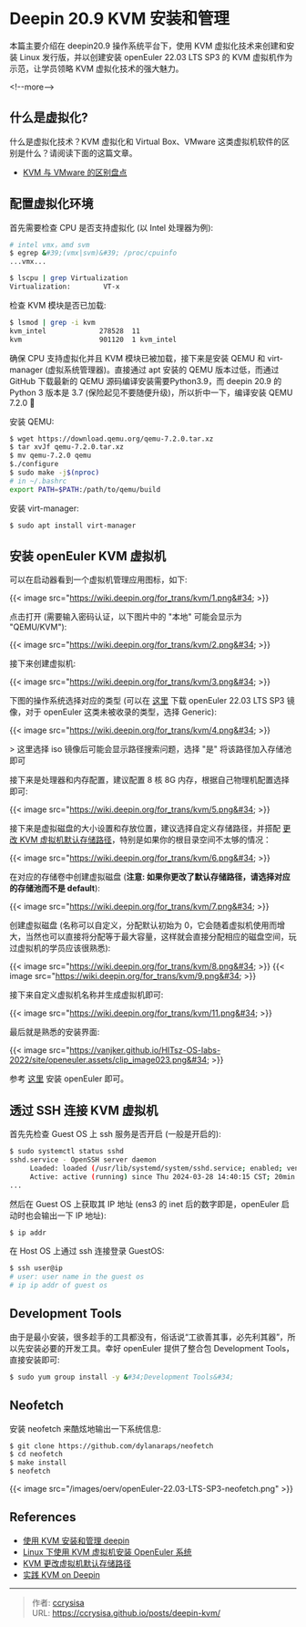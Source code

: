 # Deepin 20.9 KVM 安装和管理


本篇主要介绍在 deepin20.9 操作系统平台下，使用 KVM 虚拟化技术来创建和安装 Linux 发行版，并以创建安装 openEuler 22.03 LTS SP3 的 KVM 虚拟机作为示范，让学员领略 KVM 虚拟化技术的强大魅力。

&lt;!--more--&gt;

## 什么是虚拟化?

什么是虚拟化技术？KVM 虚拟化和 Virtual Box、VMware 这类虚拟机软件的区别是什么？请阅读下面的这篇文章。

- [KVM 与 VMware 的区别盘点](https://www.redhat.com/zh/topics/virtualization/kvm-vs-vmware-comparison)

## 配置虚拟化环境

首先需要检查 CPU 是否支持虚拟化 (以 Intel 处理器为例):

```bash
# intel vmx，amd svm
$ egrep &#39;(vmx|svm)&#39; /proc/cpuinfo
...vmx...

$ lscpu | grep Virtualization
Virtualization:        VT-x
```

检查 KVM 模块是否已加载:

```bash
$ lsmod | grep -i kvm
kvm_intel             278528  11
kvm                   901120  1 kvm_intel
```

确保 CPU 支持虚拟化并且 KVM 模块已被加载，接下来是安装 QEMU 和 virt-manager (虚拟系统管理器)。直接通过 apt 安装的 QEMU 版本过低，而通过 GitHub 下载最新的 QEMU 源码编译安装需要Python3.9，而 deepin 20.9 的 Python 3 版本是 3.7 (保险起见不要随便升级)，所以折中一下，编译安装   QEMU 7.2.0 :rofl:

安装 QEMU:

```bash
$ wget https://download.qemu.org/qemu-7.2.0.tar.xz
$ tar xvJf qemu-7.2.0.tar.xz
$ mv qemu-7.2.0 qemu
$./configure
$ sudo make -j$(nproc)
# in ~/.bashrc
export PATH=$PATH:/path/to/qemu/build
```

安装 virt-manager:

```bash
$ sudo apt install virt-manager
```

## 安装 openEuler KVM 虚拟机

可以在启动器看到一个虚拟机管理应用图标，如下:

{{&lt; image src=&#34;https://wiki.deepin.org/for_trans/kvm/1.png&#34; &gt;}}

点击打开 (需要输入密码认证，以下图片中的 &#34;本地&#34; 可能会显示为 &#34;QEMU/KVM&#34;):

{{&lt; image src=&#34;https://wiki.deepin.org/for_trans/kvm/2.png&#34; &gt;}}

接下来创建虚拟机:

{{&lt; image src=&#34;https://wiki.deepin.org/for_trans/kvm/3.png&#34; &gt;}}

下图的操作系统选择对应的类型 (可以在 [这里](https://www.openeuler.org/en/download/archive/) 下载 openEuler 22.03 LTS SP3 镜像，对于 openEuler 这类未被收录的类型，选择 Generic):

{{&lt; image src=&#34;https://wiki.deepin.org/for_trans/kvm/4.png&#34; &gt;}}

&gt; 这里选择 iso 镜像后可能会显示路径搜索问题，选择 &#34;是&#34; 将该路径加入存储池即可

接下来是处理器和内存配置，建议配置 8 核 8G 内存，根据自己物理机配置选择即可:

{{&lt; image src=&#34;https://wiki.deepin.org/for_trans/kvm/5.png&#34; &gt;}}

接下来是虚拟磁盘的大小设置和存放位置，建议选择自定义存储路径，并搭配 [更改 KVM 虚拟机默认存储路径](https://www.cnblogs.com/hahaha111122222/p/15538763.html)，特别是如果你的根目录空间不太够的情况：

{{&lt; image src=&#34;https://wiki.deepin.org/for_trans/kvm/6.png&#34; &gt;}}

在对应的存储卷中创建虚拟磁盘 (**注意: 如果你更改了默认存储路径，请选择对应的存储池而不是 default**):

{{&lt; image  src=&#34;https://wiki.deepin.org/for_trans/kvm/7.png&#34; &gt;}}

创建虚拟磁盘 (名称可以自定义，分配默认初始为 0，它会随着虚拟机使用而增大，当然也可以直接将分配等于最大容量，这样就会直接分配相应的磁盘空间，玩过虚拟机的学员应该很熟悉):

{{&lt; image  src=&#34;https://wiki.deepin.org/for_trans/kvm/8.png&#34; &gt;}}
{{&lt; image  src=&#34;https://wiki.deepin.org/for_trans/kvm/9.png&#34; &gt;}}

接下来自定义虚拟机名称并生成虚拟机即可:

{{&lt; image  src=&#34;https://wiki.deepin.org/for_trans/kvm/11.png&#34; &gt;}}

最后就是熟悉的安装界面:

{{&lt; image src=&#34;https://vanjker.github.io/HITsz-OS-labs-2022/site/openeuler.assets/clip_image023.png&#34; &gt;}}

参考 [这里](https://vanjker.github.io/HITsz-OS-labs-2022/site/env/#22) 安装 openEuler 即可。

## 透过 SSH 连接 KVM 虚拟机

首先先检查 Guest OS 上 ssh 服务是否开启 (一般是开启的):

```bash
$ sudo systemctl status sshd
sshd.service - OpenSSH server daemon
     Loaded: loaded (/usr/lib/systemd/system/sshd.service; enabled; vendor preset: enabled)
     Active: active (running) since Thu 2024-03-28 14:40:15 CST; 20min ago
...
```

然后在 Guest OS 上获取其 IP 地址 (ens3 的 inet 后的数字即是，openEuler 启动时也会输出一下 IP 地址):

```bash
$ ip addr
```

在 Host OS 上通过 ssh 连接登录 GuestOS:

```bash
$ ssh user@ip
# user: user name in the guest os
# ip ip addr of guest os
```

## Development Tools

由于是最小安装，很多趁手的工具都没有，俗话说“工欲善其事，必先利其器”，所以先安装必要的开发工具。幸好 openEuler 提供了整合包 Development Tools，直接安装即可:

```bash
$ sudo yum group install -y &#34;Development Tools&#34;
```

## Neofetch

安装 neofetch 来酷炫地输出一下系统信息:

```bash
$ git clone https://github.com/dylanaraps/neofetch
$ cd neofetch
$ make install
$ neofetch
```

{{&lt; image src=&#34;/images/oerv/openEuler-22.03-LTS-SP3-neofetch.png&#34; &gt;}}

## References

- [使用 KVM 安装和管理 deepin](https://wiki.deepin.org/zh/04_%E5%B8%B8%E8%A7%81%E9%97%AE%E9%A2%98FAQ/%E8%99%9A%E6%8B%9F%E6%9C%BA/%E5%A6%82%E4%BD%95%E4%BD%BF%E7%94%A8kvm%E5%AE%89%E8%A3%85%E5%92%8C%E7%AE%A1%E7%90%86deepin)
- [Linux 下使用 KVM 虚拟机安装 OpenEuler 系统](https://blog.51cto.com/zounan/4931973)
- [KVM 更改虚拟机默认存储路径](https://www.cnblogs.com/hahaha111122222/p/15538763.html)
- [实践 KVM on Deepin](https://wang-ray.github.io/os/2019/11/07/%E5%AE%9E%E8%B7%B5KVM-on-Deepin/)


---

> 作者: [ccrysisa](https://github.com/ccrysisa)  
> URL: https://ccrysisa.github.io/posts/deepin-kvm/  

